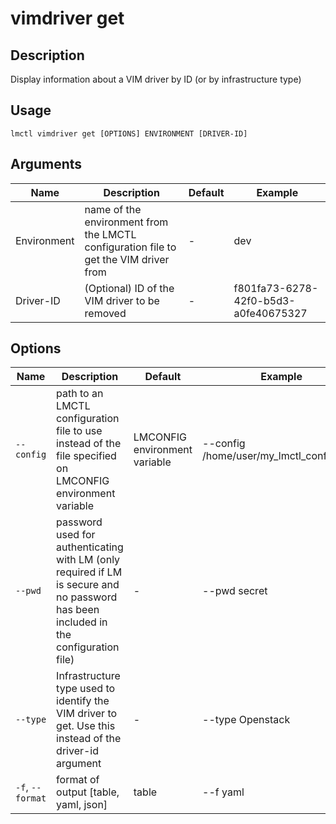 # vimdriver get

## Description

Display information about a VIM driver by ID (or by infrastructure type)

## Usage

```
lmctl vimdriver get [OPTIONS] ENVIRONMENT [DRIVER-ID]
```

## Arguments

| Name        | Description                                                                          | Default | Example                              |
| ----------- | ------------------------------------------------------------------------------------ | ------- | ------------------------------------ |
| Environment | name of the environment from the LMCTL configuration file to get the VIM driver from | -       | dev                                  |
| Driver-ID   | (Optional) ID of the VIM driver to be removed                                        | -       | f801fa73-6278-42f0-b5d3-a0fe40675327 |

## Options

| Name             | Description                                                                                                                          | Default                       | Example                                  |
| ---------------- | ------------------------------------------------------------------------------------------------------------------------------------ | ----------------------------- | ---------------------------------------- |
| `--config`       | path to an LMCTL configuration file to use instead of the file specified on LMCONFIG environment variable                            | LMCONFIG environment variable | --config /home/user/my_lmctl_config.yaml |
| `--pwd`          | password used for authenticating with LM (only required if LM is secure and no password has been included in the configuration file) | -                             | --pwd secret                             |
| `--type`         | Infrastructure type used to identify the VIM driver to get. Use this instead of the driver-id argument                               | -                             | --type Openstack                         |
| `-f`, `--format` | format of output [table, yaml, json]                                                                                                 | table                         | --f yaml                                 |
